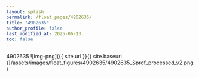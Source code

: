 ```yaml
---
layout: splash
permalink: /float_pages/4902635/
title: "4902635"
author_profile: false
last_modified_at: 2025-06-13
toc: false
---
```

 
4902635
![img-png]({{ site.url }}{{ site.baseurl }}/assets/images/float_figures/4902635/4902635_Sprof_processed_v2.png)